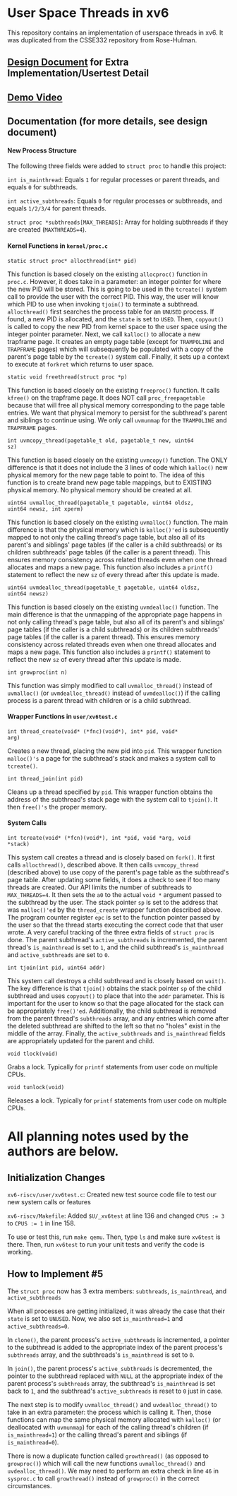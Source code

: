 # User Space Threads in xv6
This repository contains an implementation of userspace threads in xv6.
It was duplicated from the CSSE332 repository from Rose-Hulman.

## [Design Document](https://docs.google.com/document/d/1_vCjCfHd6NBrlohUr3pkKFhA88-8aVX6THASi1B85hU/edit?usp=sharing) for Extra Implementation/Usertest Detail

## [Demo Video](https://drive.google.com/file/d/1_l6IKFp8xGTzEj0hU61lnjrJV7hi68ci/view?usp=sharing)

## Documentation (for more details, see design document)

#### New Process Structure

The following three fields were added to <code>struct proc</code> to handle this project:

<code>int is_mainthread</code>: Equals <code>1</code> for regular processes or parent threads, and equals <code>0</code> for subthreads.

<code>int active_subthreads</code>: Equals <code>0</code> for regular processes or subthreads, and equals <code>1/2/3/4</code> for parent threads.

<code>struct proc *subthreads[MAX_THREADS]</code>: Array for holding subthreads if they are created (<code>MAXTHREADS=4</code>).

#### Kernel Functions in <code>kernel/proc.c</code>

<code>static struct proc* allocthread(int* pid)</code>

This function is based closely on the existing <code>allocproc()</code> function in <code>proc.c</code>. However, it does take in a parameter: an integer pointer for where the new PID will be stored. This is going to be used in the <code>tcreate()</code> system call to provide the user with the correct PID. This way, the user will know which PID to use when invoking <code>tjoin()</code> to terminate a subthread. <code>allocthread()</code> first searches the process table for an <code>UNUSED</code> process. If found, a new PID is allocated, and the <code>state</code> is set to <code>USED</code>. Then, <code>copyout()</code> is called to copy the new PID from kernel space to the user space using the integer pointer parameter. Next, we call <code>kalloc()</code> to allocate a new trapframe page. It creates an empty page table (except for <code>TRAMPOLINE</code> and <code>TRAPFRAME</code> pages) which will subsequently be populated with a copy of the parent's page table by the <code>tcreate()</code> system call. Finally, it sets up a context to execute at <code>forkret</code> which returns to user space. 

<code>static void freethread(struct proc *p)</code>

This function is based closely on the existing <code>freeproc()</code> function. It calls <code>kfree()</code> on the trapframe page. It does NOT call <code>proc_freepagetable</code> because that will free all physical memory corresponding to the page table entries. We want that physical memory to persist for the subthread's parent and siblings to continue using. We only call <code>uvmunmap</code> for the <code>TRAMPOLINE</code> and <code>TRAPFRAME</code> pages.

<code>int uvmcopy_thread(pagetable_t old, pagetable_t new, uint64 sz)</code>

This function is based closely on the existing <code>uvmcopy()</code> function. The ONLY difference is that it does not include the 3 lines of code which <code>kalloc()</code> new physical memory for the new page table to point to. The idea of this function is to create brand new page table mappings, but to EXISTING physical memory. No physical memory should be created at all.

<code>uint64 uvmalloc_thread(pagetable_t pagetable, uint64 oldsz, uint64 newsz, int xperm)</code>

This function is based closely on the existing <code>uvmalloc()</code> function. The main difference is that the physical memory which is <code>kalloc()'ed</code> is subsequently mapped to not only the calling thread's page table, but also all of its parent's and siblings' page tables (if the caller is a child subthreads) or its children subthreads' page tables (if the caller is a parent thread). This ensures memory consistency across related threads even when one thread allocates and maps a new page. This function also includes a <code>printf()</code> statement to reflect the new <code>sz</code> of every thread after this update is made.

<code>uint64 uvmdealloc_thread(pagetable_t pagetable, uint64 oldsz, uint64 newsz)</code>

This function is based closely on the existing <code>uvmdealloc()</code> function. The main difference is that the unmapping of the appropriate page happens in not only calling thread's page table, but also all of its parent's and siblings' page tables (if the caller is a child subthreads) or its children subthreads' page tables (if the caller is a parent thread). This ensures memory consistency across related threads even when one thread allocates and maps a new page. This function also includes a <code>printf()</code> statement to reflect the new <code>sz</code> of every thread after this update is made.

<code>int growproc(int n)</code>

This function was simply modified to call <code>uvmalloc_thread()</code> instead of <code>uvmalloc()</code> (or <code>uvmdealloc_thread()</code> instead of <code>uvmdealloc()</code>) if the calling process is a parent thread with children or is a child subthread.

#### Wrapper Functions in <code>user/xv6test.c</code>

<code>int thread_create(void* (\*fnc)(void*), int* pid, void* arg)</code>

Creates a new thread, placing the new pid into <code>pid</code>. This wrapper function <code>malloc()'s</code> a page for the subthread's stack and makes a system call to <code>tcreate()</code>.

<code>int thread_join(int pid)</code>

Cleans up a thread specified by <code>pid</code>. This wrapper function obtains the address of the subthread's stack page with the system call to <code>tjoin()</code>. It then <code>free()'s</code> the proper memory.

#### System Calls

<code>int tcreate(void* (\*fcn)(void*), int *pid, void *arg, void *stack)</code>

This system call creates a thread and is closely based on <code>fork()</code>. It first calls <code>allocthread()</code>, described above. It then calls <code>uvmcopy_thread</code> (described above) to use copy of the parent's page table as the subthread's page table. After updating some fields, it does a check to see if too many threads are created. Our API limits the number of subthreads to <code>MAX_THREADS=4</code>. It then sets the <code>a0</code> to the actual <code>void *</code> argument passed to the subthread by the user. The stack pointer <code>sp</code> is set to the address that was <code>malloc()'ed</code> by the <code>thread_create</code> wrapper function described above. The program counter register <code>epc</code> is set to the function pointer passed by the user so that the thread starts executing the correct code that that user wrote. A very careful tracking of the three extra fields of <code>struct proc</code> is done. The parent subthread's <code>active_subthreads</code> is incremented, the parent thread's <code>is_mainthread</code> is set to <code>1</code>, and the child subthread's <code>is_mainthread</code> and <code>active_subthreads</code> are set to <code>0</code>.

<code>int tjoin(int pid, uint64 addr)</code>

This system call destroys a child subthread and is closely based on <code>wait()</code>. The key difference is that <code>tjoin()</code> obtains the stack pointer <code>sp</code> of the child subthread and uses <code>copyout()</code> to place that into the <code>addr</code> parameter. This is important for the user to know so that the page allocated for the stack can be appropriately <code>free()'ed</code>. Additionally, the child subthread is removed from the parent thread's <code>subthreads</code> array, and any entries which come after the deleted subthread are shifted to the left so that no "holes" exist in the middle of the array. Finally, the <code>active_subthreads</code> and <code>is_mainthread</code> fields are appropriately updated for the parent and child.

<code>void tlock(void)</code>

Grabs a lock. Typically for <code>printf</code> statements from user code on multiple CPUs.

<code>void tunlock(void)</code>

Releases a lock. Typically for <code>printf</code> statements from user code on multiple CPUs.

# All planning notes used by the authors are below.

## Initialization Changes
<code>xv6-riscv/user/xv6test.c</code>: Created new test source code file to test our new system calls or features

<code>xv6-riscv/Makefile</code>: Added <code>$U/_xv6test</code> at line 136 and changed <code>CPUS := 3</code> to <code>CPUS := 1</code> in line 158.

To use or test this, run <code>make qemu</code>. Then, type <code>ls</code> and make sure <code>xv6test</code> is there. Then, run <code>xv6test</code> to run your unit tests and verify the code is working.

## How to Implement #5
The <code>struct proc</code> now has 3 extra members: <code>subthreads</code>, <code>is_mainthread</code>, and <code>active_subthreads</code>

When all processes are getting initialized, it was already the case that their <code>state</code> is set to <code>UNUSED</code>. Now, we also set <code>is_mainthread=1</code> and <code>active_subthreads=0</code>.

In <code>clone()</code>, the parent process's <code>active_subthreads</code> is incremented, a pointer to the subthread is added to the appropriate index of the parent process's <code>subthreads</code> array, and the subthreads's <code>is_mainthread</code> is set to <code>0</code>.

In <code>join()</code>, the parent process's <code>active_subthreads</code> is decremented, the pointer to the subthread replaced with <code>NULL</code> at the appropriate index of the parent process's <code>subthreads</code> array, the subthread's <code>is_mainthread</code> is set back to <code>1</code>, and the subthread's <code>active_subthreads</code> is reset to <code>0</code> just in case.

The next step is to modify <code>uvmalloc_thread()</code> and <code>uvdealloc_thread()</code> to take in an extra parameter: the process which is calling it. Then, those functions can map the same physical memory allocated with <code>kalloc()</code> (or deallocated with <code>uvmunmap</code>) for each of the calling thread's children (if <code>is_mainthread=1</code>) or the calling thread's parent and siblings (if <code>is_mainthread=0</code>).

There is now a duplicate function called <code>growthread()</code> (as opposed to <code>growproc()</code>) which will call the new functions <code>uvmalloc_thread()</code> and <code>uvdealloc_thread()</code>. We may need to perform an extra check in line <code>46</code> in <code>sysproc.c</code> to call <code>growthread()</code> instead of <code>growproc()</code> in the correct circumstances.
